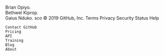 Brian Opiyo.  
Bethwel Kiprop.  
Gaius Nduko.
sco
    © 2019 GitHub, Inc.
    Terms
    Privacy
    Security
    Status
    Help

    Contact GitHub
    Pricing
    API
    Training
    Blog
    About

